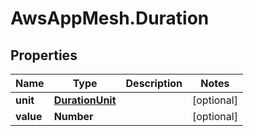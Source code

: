# AwsAppMesh.Duration

## Properties

Name | Type | Description | Notes
------------ | ------------- | ------------- | -------------
**unit** | [**DurationUnit**](DurationUnit.md) |  | [optional] 
**value** | **Number** |  | [optional] 


